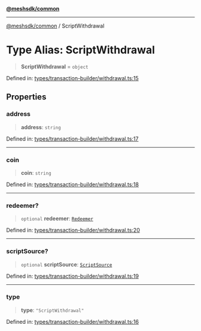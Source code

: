 [**@meshsdk/common**](../README.md)

***

[@meshsdk/common](../globals.md) / ScriptWithdrawal

# Type Alias: ScriptWithdrawal

> **ScriptWithdrawal** = `object`

Defined in: [types/transaction-builder/withdrawal.ts:15](https://github.com/MeshJS/mesh/blob/1abde1553cbd7cf2cf4e40197fc0de9e4a7d0f49/packages/mesh-common/src/types/transaction-builder/withdrawal.ts#L15)

## Properties

### address

> **address**: `string`

Defined in: [types/transaction-builder/withdrawal.ts:17](https://github.com/MeshJS/mesh/blob/1abde1553cbd7cf2cf4e40197fc0de9e4a7d0f49/packages/mesh-common/src/types/transaction-builder/withdrawal.ts#L17)

***

### coin

> **coin**: `string`

Defined in: [types/transaction-builder/withdrawal.ts:18](https://github.com/MeshJS/mesh/blob/1abde1553cbd7cf2cf4e40197fc0de9e4a7d0f49/packages/mesh-common/src/types/transaction-builder/withdrawal.ts#L18)

***

### redeemer?

> `optional` **redeemer**: [`Redeemer`](Redeemer.md)

Defined in: [types/transaction-builder/withdrawal.ts:20](https://github.com/MeshJS/mesh/blob/1abde1553cbd7cf2cf4e40197fc0de9e4a7d0f49/packages/mesh-common/src/types/transaction-builder/withdrawal.ts#L20)

***

### scriptSource?

> `optional` **scriptSource**: [`ScriptSource`](ScriptSource.md)

Defined in: [types/transaction-builder/withdrawal.ts:19](https://github.com/MeshJS/mesh/blob/1abde1553cbd7cf2cf4e40197fc0de9e4a7d0f49/packages/mesh-common/src/types/transaction-builder/withdrawal.ts#L19)

***

### type

> **type**: `"ScriptWithdrawal"`

Defined in: [types/transaction-builder/withdrawal.ts:16](https://github.com/MeshJS/mesh/blob/1abde1553cbd7cf2cf4e40197fc0de9e4a7d0f49/packages/mesh-common/src/types/transaction-builder/withdrawal.ts#L16)
